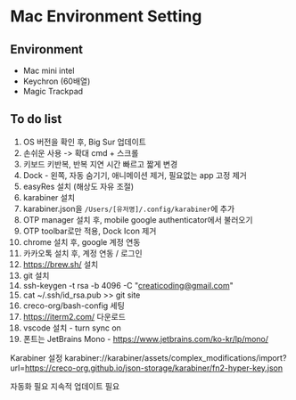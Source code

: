 # Mac Environment Setting

## Environment

- Mac mini intel
- Keychron (60배열)
- Magic Trackpad

## To do list

1. OS 버전을 확인 후, Big Sur 업데이트
2. 손쉬운 사용 -> 확대 cmd + 스크롤
3. 키보드 키반복, 반복 지연 시간 빠르고 짧게 변경
4. Dock - 왼쪽, 자동 숨기기, 애니메이션 제거, 필요없는 app 고정 제거
5. easyRes 설치 (해상도 자유 조절)
6. karabiner 설치
7. karabiner.json을 `/Users/[유저명]/.config/karabiner`에 추가
8. OTP manager 설치 후, mobile google authenticator에서 불러오기
9. OTP toolbar로만 적용, Dock Icon 제거
10. chrome 설치 후, google 계정 연동
11. 카카오톡 설치 후, 계정 연동 / 로그인
12. https://brew.sh/ 설치
13. git 설치
14. ssh-keygen -t rsa -b 4096 -C "creaticoding@gmail.com"
15. cat ~/.ssh/id_rsa.pub >> git site
16. creco-org/bash-config 세팅
17. https://iterm2.com/ 다운로드
18. vscode 설치 - turn sync on
19. 폰트는 JetBrains Mono - https://www.jetbrains.com/ko-kr/lp/mono/


Karabiner 설정
karabiner://karabiner/assets/complex_modifications/import?url=https://creco-org.github.io/json-storage/karabiner/fn2-hyper-key.json

자동화 필요
지속적 업데이트 필요
